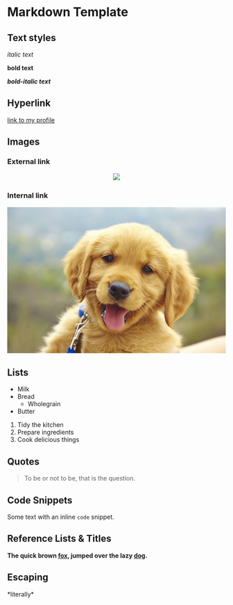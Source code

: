 # Markdown Template

## Text styles

*italic text*

**bold text**

***bold-italic text***

## Hyperlink

[link to my profile](My_profile.md)

## Images

### External link

<p align="center">
<img src="http://cdn.akc.org/content/hero/puppy-boundaries_header.jpg", width="600">
</p>

### Internal link

<p align="left">
<img src="Media/puppy.jpg", width="600">
</p>

## Lists

* Milk
* Bread
  * Wholegrain
* Butter

1. Tidy the kitchen
2. Prepare ingredients
3. Cook delicious things

## Quotes

> To be or not to be, that is the question.

## Code Snippets

Some text with an inline `code` snippet.

## Reference Lists & Titles

**The quick brown [fox][1], jumped over the lazy [dog][2].**

[1]: https://en.wikipedia.org/wiki/Fox "Wikipedia: Fox"
[2]: https://en.wikipedia.org/wiki/Dog "Wikipedia: Dog"

## Escaping

\*literally\*
